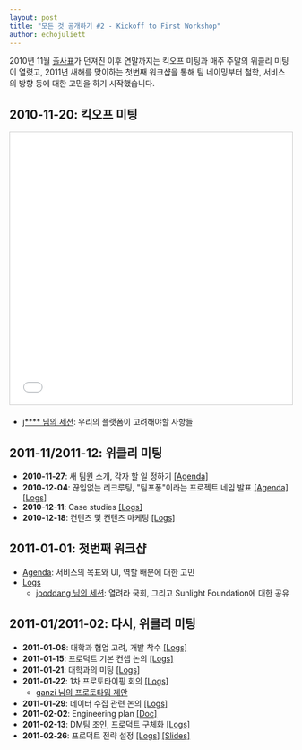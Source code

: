 ```yaml
---
layout: post
title: "모든 것 공개하기 #2 - Kickoff to First Workshop"
author: echojuliett
---
```


2010년 11월 [출사표](/2016/08/01/open-everything-1)가 던져진 이후 연말까지는
킥오프 미팅과
매주 주말의 위클리 미팅이 열렸고,
2011년 새해를 맞이하는 첫번째 워크샵을 통해
팀 네이밍부터 철학, 서비스의 방향 등에 대한 고민을 하기 시작했습니다.

## 2010-11-20: 킥오프 미팅

<iframe src="//www.slideshare.net/slideshow/embed_code/key/4Lc0OWIOGHCqW9" width="595" height="485" frameborder="0" marginwidth="0" marginheight="0" scrolling="no" style="border:1px solid #CCC; border-width:1px; margin-bottom:5px; max-width: 100%;" allowfullscreen> </iframe>

- [j**** 님의 세션](http://www.slideshare.net/teampopong/20101120-kick-off-meeting-j): 우리의 플랫폼이 고려해야할 사항들

## 2011-11/2011-12: 위클리 미팅

- **2010-11-27**: 새 팀원 소개, 각자 할 일 정하기
    [[Agenda]](http://www.slideshare.net/teampopong/20101127-weekly-meeting)
- **2010-12-04**: 끊임없는 리크루팅, "팀포퐁"이라는 프로젝트 네임 발표
    [[Agenda]](http://www.slideshare.net/teampopong/20101204-weekly-meeting)
    [[Logs]](https://github.com/teampopong/teampopong.github.io/blob/source/docs/2010-12-04.md)
- **2010-12-11**: Case studies
    [[Logs]](https://github.com/teampopong/teampopong.github.io/blob/source/docs/2010-12-11.md)
- **2010-12-18**: 컨텐츠 및 컨텐츠 마케팅
    [[Logs]](https://github.com/teampopong/teampopong.github.io/blob/source/docs/2010-12-18.md)

## 2011-01-01: 첫번째 워크샵

- [Agenda](http://www.slideshare.net/teampopong/20110101-workshop-agenda): 서비스의 목표와 UI, 역할 배분에 대한 고민
- [Logs](https://github.com/teampopong/teampopong.github.io/blob/source/docs/2010-12-18.md)
    - [jooddang 님의 세션](http://www.slideshare.net/teampopong/20110101-workshop-jooddang): 열려라 국회, 그리고 Sunlight Foundation에 대한 공유

## 2011-01/2011-02: 다시, 위클리 미팅

- **2011-01-08**: 대학과 협업 고려, 개발 착수
    [[Logs]](https://github.com/teampopong/teampopong.github.io/blob/source/docs/2011-01-08.md)
- **2011-01-15**: 프로덕트 기본 컨셉 논의
    [[Logs]](https://github.com/teampopong/teampopong.github.io/blob/source/docs/2011-01-15.md)
- **2011-01-21**: 대학과의 미팅
    [[Logs]](https://github.com/teampopong/teampopong.github.io/blob/source/docs/2011-01-21.md)
- **2011-01-22**: 1차 프로토타이핑 회의
    [[Logs]](https://github.com/teampopong/teampopong.github.io/blob/source/docs/2011-01-22.md)
    - [ganzi 님의 프로토타입 제안](http://www.slideshare.net/teampopong/20110120-popong-webpage)
- **2011-01-29**: 데이터 수집 관련 논의
    [[Logs]](https://github.com/teampopong/teampopong.github.io/blob/source/docs/2011-01-29.md)
- **2011-02-02**: Engineering plan
    [[Doc]](https://github.com/teampopong/teampopong.github.io/blob/source/docs/2011-02-02.md)
- **2011-02-13**: DM팀 조인, 프로덕트 구체화
    [[Logs]](https://github.com/teampopong/teampopong.github.io/blob/source/docs/2011-02-13.md)
- **2011-02-26**: 프로덕트 전략 설정
    [[Logs]](https://github.com/teampopong/teampopong.github.io/blob/source/docs/2011-02-26.md)
    [[Slides]](http://www.slideshare.net/teampopong/20110226-more-ideas-for-popong)
